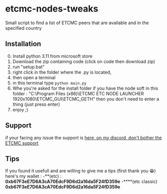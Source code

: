 # etcmc-nodes-tweaks
Small script to find a list of ETCMC peers that are available and in the specified country

## Installation
0) Install python 3.11 from microsoft store
1) Download the zip containing code (click on code then download zip)
2) run "setup.bat"
3) right click in the folder where the .py is located,
4) then open a terminal
5) in this terminal type `python main.py`
6) Whe you're asked for the install folder if you have the node soft in this folder : "C:\Program Files (x86)\ETCMC ETC NODE LAUNCHER 1920x1080\ETCMC_GUI\ETCMC_GETH"
then you don't need to enter a thing (just press enter)
7) enjoy ;)

## Support
if your facing any issue the support is [here, on my discord, don't bother the ETCMC support](https://discord.com/invite/B9qZNfg6Un)

## Tips
If you found it usefull and are willing to give me a tips (first thank you 😁) here's my wallet :
-**(etc) : **0xb67F3eE7D6A3cA70EdcF9D6d2a16da5F24fD359e**
-****(etc classic) **0xb67F3eE7D6A3cA70EdcF9D6d2a16da5F24fD359e**
